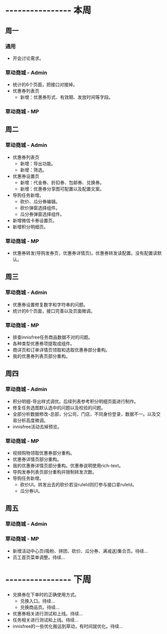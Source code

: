 # ---------------- 本周 

## 周一
### 通用
* 开会讨论需求。
### 草动商城 - Admin
* 统计的6个页面，把接口对接掉。
* 优惠券列表页
  - 新增：优惠券形式、有效期、发放时间等字段。
### 草动商城 - MP
  
## 周二
### 草动商城 - Admin
* 优惠券列表页
  - 新增：导出功能。
  - 新增：筛选。
* 优惠券设置页
  - 新增：代金券、折扣券、包邮券、兑换券。
  - 新增：优惠券分享图可配置以及配置文案。
* 导购任务新增。
  - 砍价、瓜分券编辑。
  - 砍价弹窗选择组件。
  - 瓜分券弹窗选择组件。
* 新增微信卡券设置页。
* 新增积分明细页。
### 草动商城 - MP
* 优惠券转发(导购发券页，优惠券详情页)。优惠券转发读配置。没有配置读默认。
  
## 周三
### 草动商城 - Admin
* 优惠券设置修复数字和字符串的问题。
* 统计的6个页面，接口完善以及页面微调。
### 草动商城 - MP
* 排查innisfree任务商品数据不对的问题。
* 各种类型优惠券项提取成组件。
* 商详页和订单详情页领取和选取优惠券部分重构。
* 我的优惠券列表页部分重构。

## 周四
### 草动商城 - Admin
* 积分明细-导出样式调优。后续列表参考积分明细页面进行制作。
* 修复任务选图默认选中的问题以及校验的问题。
* 全部分析数据修改-总部，分公司，门店，不同身份登录，数据不一。以及交易分析高度微调。
* innisfree活动去掉预览。
### 草动商城 - MP
* 视频购物领取优惠券部分重构。
* 优惠券详情页部分重构。
* 我的优惠券详情页部分重构。优惠券说明使用rich-text。
* 导购发券列表页部分重构并限制转发次数。
* 导购任务新增。
  - 砍价UI。转发出去的砍价若没ruleId则打参与接口拿ruleId。
  - 瓜分券UI。

## 周五
### 草动商城 - Admin
### 草动商城 - MP
* 新增活动中心页(吸粉、拼团、砍价、瓜分券、满减送)集合页。待续...
* 员工首页菜单调整。待续...

# ---------------- 下周
* 兑换券在下单时的正确使用方式。
  - 兑换入口。待续...
  - 兑换商品页。待续...
* 优惠券相关进行测试和上线。待续...
* 任务相关进行测试和上线。待续...
* innisfree的一些优化搬运到草动，有时间就优化。待续...

